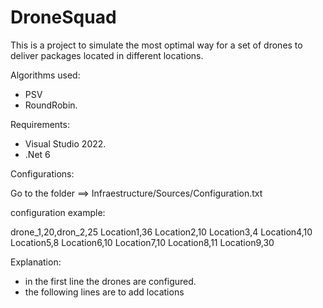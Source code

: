 # DroneSquad
This is a project to simulate the most optimal way for a set of drones to deliver packages located in different locations.

Algorithms used:
  - PSV
  - RoundRobin.

Requirements:
- Visual Studio 2022.
- .Net 6

Configurations:

Go to the folder ==> Infraestructure/Sources/Configuration.txt

configuration example:
 
drone_1,20,dron_2,25
Location1,36
Location2,10
Location3,4
Location4,10
Location5,8
Location6,10
Location7,10
Location8,11
Location9,30

Explanation:
 - in the first line the drones are configured.
 - the following lines are to add locations

